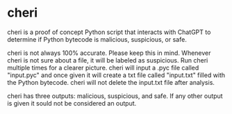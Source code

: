 # cheri
cheri is a proof of concept Python script that interacts with ChatGPT to determine if Python bytecode is malicious, suspicious, or safe.


cheri is not always 100% accurate. Please keep this in mind. Whenever cheri is not sure about a file, it will be labeled as suspicious. 
Run cheri multiple times for a clearer picture.
cheri will input a .pyc file called "input.pyc" and once given it will create a txt file called "input.txt" filled with the Python bytecode.
cheri will not delete the input.txt file after analysis. 

cheri has three outputs: malicious, suspicious, and safe. If any other output is given it sould not be considered an output.
